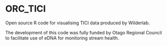 # ORC_TICI
Open source R code for visualising TICI data produced by Wilderlab.

The development of this code was fully funded by Otago Regional Council to facilitate use of eDNA for monitoring stream health.
